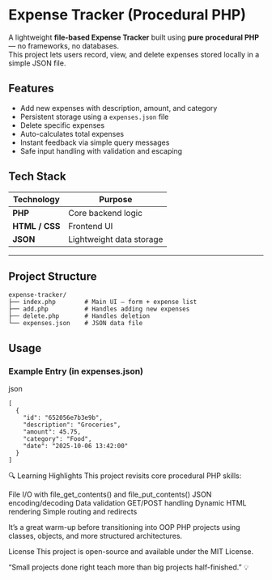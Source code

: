 # Expense Tracker (Procedural PHP)

A lightweight **file-based Expense Tracker** built using **pure procedural PHP** — no frameworks, no databases.  
This project lets users record, view, and delete expenses stored locally in a simple JSON file.

## Features

- Add new expenses with description, amount, and category  
- Persistent storage using a `expenses.json` file  
- Delete specific expenses  
- Auto-calculates total expenses  
- Instant feedback via simple query messages  
- Safe input handling with validation and escaping  

## Tech Stack

| Technology | Purpose |
|-------------|----------|
| **PHP** | Core backend logic |
| **HTML / CSS** | Frontend UI |
| **JSON** | Lightweight data storage |

---

## Project Structure

```text
expense-tracker/
├── index.php        # Main UI – form + expense list
├── add.php          # Handles adding new expenses
├── delete.php       # Handles deletion
└── expenses.json    # JSON data file
```

## Usage

### Example Entry (in expenses.json)
json

```
[
  {
    "id": "652056e7b3e9b",
    "description": "Groceries",
    "amount": 45.75,
    "category": "Food",
    "date": "2025-10-06 13:42:00"
  }
]
```

🔍 Learning Highlights
This project revisits core procedural PHP skills:

File I/O with file_get_contents() and file_put_contents()
JSON encoding/decoding
Data validation
GET/POST handling
Dynamic HTML rendering
Simple routing and redirects

It’s a great warm-up before transitioning into OOP PHP projects using classes, objects, and more structured architectures.

License
This project is open-source and available under the MIT License.

“Small projects done right teach more than big projects half-finished.” 💡
